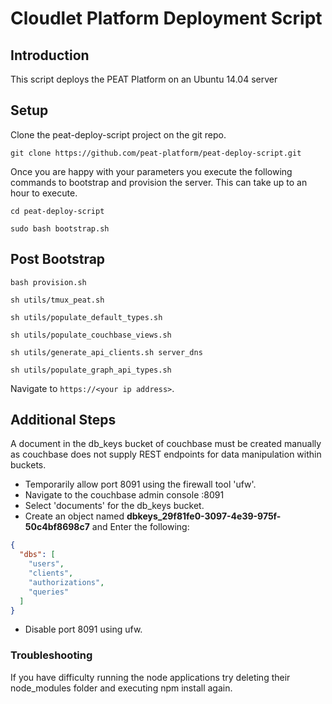 # Cloudlet Platform Deployment Script

## Introduction
This script deploys the PEAT Platform on an Ubuntu 14.04 server


## Setup

Clone the peat-deploy-script project on the git repo.

    git clone https://github.com/peat-platform/peat-deploy-script.git


Once you are happy with your parameters you execute the following commands to bootstrap and provision the server. This can take up to an hour to execute.

    cd peat-deploy-script

    sudo bash bootstrap.sh


## Post Bootstrap

    bash provision.sh

    sh utils/tmux_peat.sh

    sh utils/populate_default_types.sh

    sh utils/populate_couchbase_views.sh

    sh utils/generate_api_clients.sh server_dns
    
    sh utils/populate_graph_api_types.sh

Navigate to `https://<your ip address>`.


## Additional Steps

A document in the db_keys bucket of couchbase must be created manually as couchbase does not supply REST endpoints for data manipulation within buckets.

* Temporarily allow port 8091 using the firewall tool 'ufw'.
* Navigate to the couchbase admin console <your ip address>:8091
* Select 'documents' for the db_keys bucket.
* Create an object named **dbkeys_29f81fe0-3097-4e39-975f-50c4bf8698c7** and Enter the following:

~~~json   
{
  "dbs": [
    "users",
    "clients",
    "authorizations",
    "queries"
  ]
}
~~~

* Disable port 8091 using ufw.

### Troubleshooting

If you have difficulty running the node applications try deleting their node_modules folder and executing npm install again.
